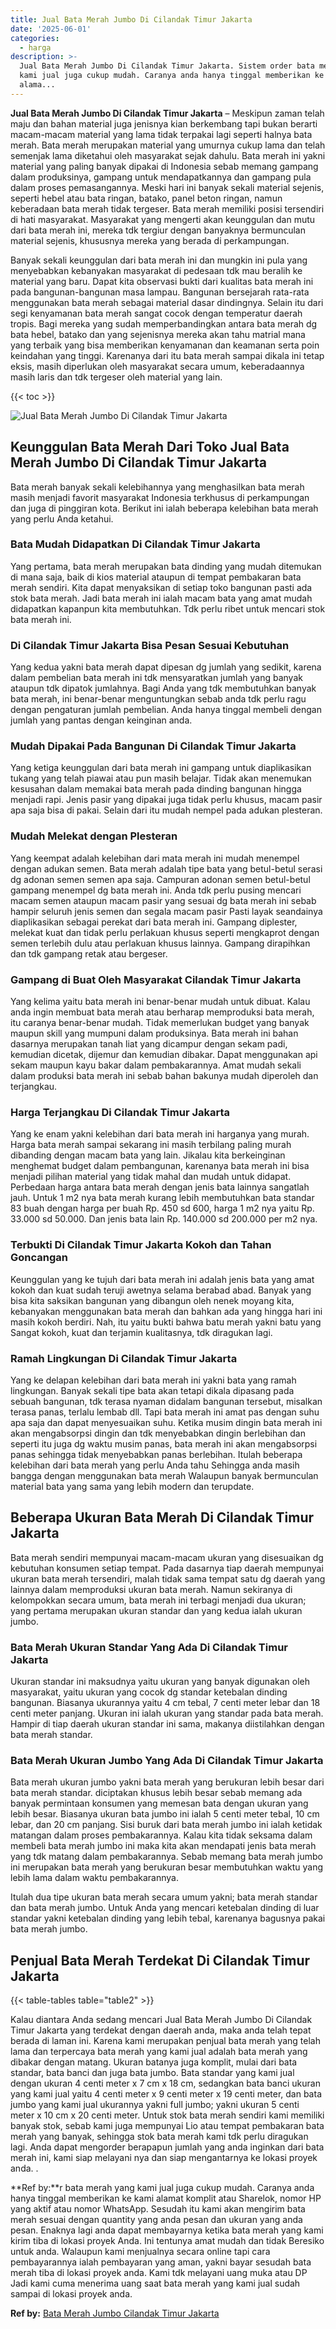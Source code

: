 ```yaml
---
title: Jual Bata Merah Jumbo Di Cilandak Timur Jakarta
date: '2025-06-01'
categories:
  - harga
description: >-
  Jual Bata Merah Jumbo Di Cilandak Timur Jakarta. Sistem order bata merah yang
  kami jual juga cukup mudah. Caranya anda hanya tinggal memberikan ke kami
  alama...
---
```


**Jual Bata Merah Jumbo Di Cilandak Timur Jakarta** – Meskipun zaman telah maju dan bahan material juga jenisnya kian berkembang tapi bukan berarti macam-macam material yang lama tidak terpakai lagi seperti halnya bata merah. Bata merah merupakan material yang umurnya cukup lama dan telah semenjak lama diketahui oleh masyarakat sejak dahulu. Bata merah ini yakni material yang paling banyak dipakai di Indonesia sebab memang gampang dalam produksinya, gampang untuk mendapatkannya dan gampang pula dalam proses pemasangannya. Meski hari ini banyak sekali material sejenis, seperti hebel atau bata ringan, batako, panel beton ringan, namun keberadaan bata merah tidak tergeser. Bata merah memiliki posisi tersendiri di hati masyarakat. Masyarakat yang mengerti akan keunggulan dan mutu dari bata merah ini, mereka tdk tergiur dengan banyaknya bermunculan material sejenis, khususnya mereka yang berada di perkampungan.

Banyak sekali keunggulan dari bata merah ini dan mungkin ini pula yang menyebabkan kebanyakan masyarakat di pedesaan tdk mau beralih ke material yang baru. Dapat kita observasi bukti dari kualitas bata merah ini pada bangunan-bangunan masa lampau. Bangunan bersejarah rata-rata menggunakan bata merah sebagai material dasar dindingnya. Selain itu dari segi kenyamanan bata merah sangat cocok dengan temperatur daerah tropis. Bagi mereka yang sudah memperbandingkan antara bata merah dg bata hebel, batako dan yang sejenisnya mereka akan tahu matrial mana yang terbaik yang bisa memberikan kenyamanan dan keamanan serta poin keindahan yang tinggi. Karenanya dari itu bata merah sampai dikala ini tetap eksis, masih diperlukan oleh masyarakat secara umum, keberadaannya masih laris dan tdk tergeser oleh material yang lain.

{{< toc >}}

![Jual Bata Merah Jumbo Di Cilandak Timur Jakarta](/images/jual-bata-merah-17.png)

## Keunggulan Bata Merah Dari Toko Jual Bata Merah Jumbo Di Cilandak Timur Jakarta

Bata merah banyak sekali kelebihannya yang menghasilkan bata merah masih menjadi favorit masyarakat Indonesia terkhusus di perkampungan dan juga di pinggiran kota. Berikut ini ialah beberapa kelebihan bata merah yang perlu Anda ketahui.

### Bata Mudah Didapatkan Di Cilandak Timur Jakarta

Yang pertama, bata merah merupakan bata dinding yang mudah ditemukan di mana saja, baik di kios material ataupun di tempat pembakaran bata merah sendiri. Kita dapat menyaksikan di setiap toko bangunan pasti ada stok bata merah. Jadi bata merah ini ialah macam bata yang amat mudah didapatkan kapanpun kita membutuhkan. Tdk perlu ribet untuk mencari stok bata merah ini.

### Di Cilandak Timur Jakarta Bisa Pesan Sesuai Kebutuhan

Yang kedua yakni bata merah dapat dipesan dg jumlah yang sedikit, karena dalam pembelian bata merah ini tdk mensyaratkan jumlah yang banyak ataupun tdk dipatok jumlahnya. Bagi Anda yang tdk membutuhkan banyak bata merah, ini benar-benar menguntungkan sebab anda tdk perlu ragu dengan pengaturan jumlah pembelian. Anda hanya tinggal membeli dengan jumlah yang pantas dengan keinginan anda.

### Mudah Dipakai Pada Bangunan Di Cilandak Timur Jakarta

Yang ketiga keunggulan dari bata merah ini gampang untuk diaplikasikan tukang yang telah piawai atau pun masih belajar. Tidak akan menemukan kesusahan dalam memakai bata merah pada dinding bangunan hingga menjadi rapi. Jenis pasir yang dipakai juga tidak perlu khusus, macam pasir apa saja bisa di pakai. Selain dari itu mudah nempel pada adukan plesteran.

### Mudah Melekat dengan Plesteran

Yang keempat adalah kelebihan dari mata merah ini mudah menempel dengan adukan semen. Bata merah adalah tipe bata yang betul-betul serasi dg adonan semen semen apa saja. Campuran adonan semen betul-betul gampang menempel dg bata merah ini. Anda tdk perlu pusing mencari macam semen ataupun macam pasir yang sesuai dg bata merah ini sebab hampir seluruh jenis semen dan segala macam pasir Pasti layak seandainya diaplikasikan sebagai perekat dari bata merah ini. Gampang diplester, melekat kuat dan tidak perlu perlakuan khusus seperti mengkaprot dengan semen terlebih dulu atau perlakuan khusus lainnya. Gampang dirapihkan dan tdk gampang retak atau bergeser.

### Gampang di Buat Oleh Masyarakat Cilandak Timur Jakarta

Yang kelima yaitu bata merah ini benar-benar mudah untuk dibuat. Kalau anda ingin membuat bata merah atau berharap memproduksi bata merah, itu caranya benar-benar mudah. Tidak memerlukan budget yang banyak maupun skill yang mumpuni dalam produksinya. Bata merah ini bahan dasarnya merupakan tanah liat yang dicampur dengan sekam padi, kemudian dicetak, dijemur dan kemudian dibakar. Dapat menggunakan api sekam maupun kayu bakar dalam pembakarannya. Amat mudah sekali dalam produksi bata merah ini sebab bahan bakunya mudah diperoleh dan terjangkau.

### Harga Terjangkau Di Cilandak Timur Jakarta

Yang ke enam yakni kelebihan dari bata merah ini harganya yang murah. Harga bata merah sampai sekarang ini masih terbilang paling murah dibanding dengan macam bata yang lain. Jikalau kita berkeinginan menghemat budget dalam pembangunan, karenanya bata merah ini bisa menjadi pilihan material yang tidak mahal dan mudah untuk didapat. Perbedaan harga antara bata merah dengan jenis bata lainnya sangatlah jauh. Untuk 1 m2 nya bata merah kurang lebih membutuhkan bata standar 83 buah dengan harga per buah Rp. 450 sd 600, harga 1 m2 nya yaitu Rp. 33.000 sd 50.000. Dan jenis bata lain Rp. 140.000 sd 200.000 per m2 nya.

### Terbukti Di Cilandak Timur Jakarta Kokoh dan Tahan Goncangan

Keunggulan yang ke tujuh dari bata merah ini adalah jenis bata yang amat kokoh dan kuat sudah teruji awetnya selama berabad abad. Banyak yang bisa kita saksikan bangunan yang dibangun oleh nenek moyang kita, kebanyakan menggunakan bata merah dan bahkan ada yang hingga hari ini masih kokoh berdiri. Nah, itu yaitu bukti bahwa batu merah yakni batu yang Sangat kokoh, kuat dan terjamin kualitasnya, tdk diragukan lagi.

### Ramah Lingkungan Di Cilandak Timur Jakarta

Yang ke delapan kelebihan dari bata merah ini yakni bata yang ramah lingkungan. Banyak sekali tipe bata akan tetapi dikala dipasang pada sebuah bangunan, tdk terasa nyaman didalam bangunan tersebut, misalkan terasa panas, terlalu lembab dll. Tapi bata merah ini amat pas dengan suhu apa saja dan dapat menyesuaikan suhu. Ketika musim dingin bata merah ini akan mengabsorpsi dingin dan tdk menyebabkan dingin berlebihan dan seperti itu juga dg waktu musim panas, bata merah ini akan mengabsorpsi panas sehingga tidak menyebabkan panas berlebihan. Itulah beberapa kelebihan dari bata merah yang perlu Anda tahu Sehingga anda masih bangga dengan menggunakan bata merah Walaupun banyak bermunculan material bata yang sama yang lebih modern dan terupdate.

## Beberapa Ukuran Bata Merah Di Cilandak Timur Jakarta

Bata merah sendiri mempunyai macam-macam ukuran yang disesuaikan dg kebutuhan konsumen setiap tempat. Pada dasarnya tiap daerah mempunyai ukuran bata merah tersendiri, malah tidak sama tempat satu dg daerah yang lainnya dalam memproduksi ukuran bata merah. Namun sekiranya di kelompokkan secara umum, bata merah ini terbagi menjadi dua ukuran; yang pertama merupakan ukuran standar dan yang kedua ialah ukuran jumbo.

### Bata Merah Ukuran Standar Yang Ada Di Cilandak Timur Jakarta

Ukuran standar ini maksudnya yaitu ukuran yang banyak digunakan oleh masyarakat, yaitu ukuran yang cocok dg standar ketebalan dinding bangunan. Biasanya ukurannya yaitu 4 cm tebal, 7 centi meter lebar dan 18 centi meter panjang. Ukuran ini ialah ukuran yang standar pada bata merah. Hampir di tiap daerah ukuran standar ini sama, makanya diistilahkan dengan bata merah standar.

### Bata Merah Ukuran Jumbo Yang Ada Di Cilandak Timur Jakarta

Bata merah ukuran jumbo yakni bata merah yang berukuran lebih besar dari bata merah standar. diciptakan khusus lebih besar sebab memang ada banyak permintaan konsumen yang memesan bata dengan ukuran yang lebih besar. Biasanya ukuran bata jumbo ini ialah 5 centi meter tebal, 10 cm lebar, dan 20 cm panjang. Sisi buruk dari bata merah jumbo ini ialah ketidak matangan dalam proses pembakarannya. Kalau kita tidak seksama dalam membeli bata merah jumbo ini maka kita akan mendapati jenis bata merah yang tdk matang dalam pembakarannya. Sebab memang bata merah jumbo ini merupakan bata merah yang berukuran besar membutuhkan waktu yang lebih lama dalam waktu pembakarannya.

Itulah dua tipe ukuran bata merah secara umum yakni; bata merah standar dan bata merah jumbo. Untuk Anda yang mencari ketebalan dinding di luar standar yakni ketebalan dinding yang lebih tebal, karenanya bagusnya pakai bata merah jumbo.

## Penjual Bata Merah Terdekat Di Cilandak Timur Jakarta

{{< table-tables table="table2" >}}

Kalau diantara Anda sedang mencari Jual Bata Merah Jumbo Di Cilandak Timur Jakarta yang terdekat dengan daerah anda, maka anda telah tepat berada di laman ini. Karena kami merupakan penjual bata merah yang telah lama dan terpercaya bata merah yang kami jual adalah bata merah yang dibakar dengan matang. Ukuran batanya juga komplit, mulai dari bata standar, bata banci dan juga bata jumbo. Bata standar yang kami jual dengan ukuran 4 centi meter x 7 cm x 18 cm, sedangkan bata banci ukuran yang kami jual yaitu 4 centi meter x 9 centi meter x 19 centi meter, dan bata jumbo yang kami jual ukurannya yakni full jumbo; yakni ukuran 5 centi meter x 10 cm x 20 centi meter. Untuk stok bata merah sendiri kami memiliki banyak stok, sebab kami juga mempunyai Lio atau tempat pembakaran bata merah yang banyak, sehingga stok bata merah kami tdk perlu diragukan lagi. Anda dapat mengorder berapapun jumlah yang anda inginkan dari bata merah ini, kami siap melayani nya dan siap mengantarnya ke lokasi proyek anda.
.

**Ref by:**r bata merah yang kami jual juga cukup mudah. Caranya anda hanya tinggal memberikan ke kami alamat komplit atau Sharelok, nomor HP yang aktif atau nomor WhatsApp. Sesudah itu kami akan mengirim bata merah sesuai dengan quantity yang anda pesan dan ukuran yang anda pesan. Enaknya lagi anda dapat membayarnya ketika bata merah yang kami kirim tiba di lokasi proyek Anda. Ini tentunya amat mudah dan tidak Beresiko untuk anda. Walaupun kami menjualnya secara online tapi cara pembayarannya ialah pembayaran yang aman, yakni bayar sesudah bata merah tiba di lokasi proyek anda. Kami tdk melayani uang muka atau DP Jadi kami cuma menerima uang saat bata merah yang kami jual sudah sampai di lokasi proyek anda.

**Ref by:** [Bata Merah Jumbo Cilandak Timur Jakarta](https://id.wikipedia.org/wiki/Bata)
